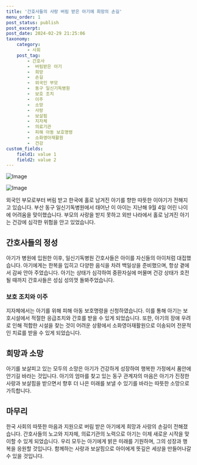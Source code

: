 ```yaml
---
title: '간호사들의 사랑 버림 받은 아기에 희망의 손길'
menu_order: 1
post_status: publish
post_excerpt: 
post_date: 2024-02-29 21:25:06
taxonomy:
    category:
        - 사회
    post_tag:
        - 간호사
        -  버림받은 아기
        -  희망
        -  손길
        -  외국인 부모
        -  동구 일신기독병원
        -  보호 조치
        -  이주
        -  소망
        -  사랑
        -  보살핌
        -  지자체
        -  의료기관
        -  피해 아동 보호명령
        -  소화영아재활원
        -  건강
custom_fields:
    field1: value 1
    field2: value 2
---
```


![Image](https://imgnews.pstatic.net/image/001/2024/02/29/AKR20240228149400051_01_i_P4_20240229073007702.jpg?type=w647)

![Image](https://imgnews.pstatic.net/image/001/2024/02/29/AKR20240228149400051_02_i_P4_20240229073007712.jpg?type=w647)

외국인 부모로부터 버림 받고 한국에 홀로 남겨진 아기를 향한 따뜻한 이야기가 전해지고 있습니다. 부산 동구 일신기독병원에서 태어난 이 아이는 지난해 9월 4일 어린 나이에 어려움을 맞이했습니다. 부모의 사랑을 받지 못하고 외딴 나라에서 홀로 남겨진 아기는 건강에 심각한 위험을 안고 있었습니다.
## 간호사들의 정성
아기가 병원에 입원한 이후, 일신기독병원 간호사들은 아이를 자신들의 아이처럼 대접했습니다. 아기에게는 한복을 입히고 다양한 음식을 차려 백일상을 준비했으며, 항상 곁에서 감싸 안아 주었습니다. 아기는 상태가 심각하여 중환자실에 머물며 건강 상태가 호전될 때까지 간호사들은 성심 성의껏 돌봐주었습니다.
### 보호 조치와 이주
지자체에서는 아기를 위해 피해 아동 보호명령을 신청하였습니다. 이를 통해 아기는 보호시설에서 적절한 응급조치와 간호를 받을 수 있게 되었습니다. 또한, 아기의 장애 우려로 인해 적합한 시설을 찾는 것이 어려운 상황에서 소화영아재활원으로 이송되어 전문적인 치료를 받을 수 있게 되었습니다.
## 희망과 소망
아기를 보살피고 있는 모두의 소망은 아기가 건강하게 성장하여 행복한 가정에서 품안에 안기길 바라는 것입니다. 아기의 엄마를 찾고 있는 동구 관계자의 마음은 아기가 진정한 사랑과 보살핌을 받으면서 향후 더 나은 미래를 보낼 수 있기를 바라는 따뜻한 소망으로 가득합니다.
## 마무리
한국 사회의 따뜻한 마음과 지원으로 버림 받은 아기에게 희망과 사랑의 손길이 전해졌습니다. 간호사들의 노고와 지자체, 의료기관의 노력으로 아기는 이제 새로운 시작을 맞이할 수 있게 되었습니다. 우리 모두는 아기에게 밝은 미래를 기원하며, 그의 성장과 행복을 응원할 것입니다. 함께하는 사랑과 보살핌으로 아이에게 뜻깊은 세상을 만들어나갈 수 있을 것입니다.
